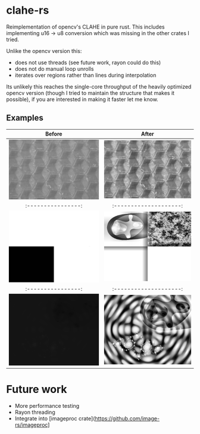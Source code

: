 # clahe-rs

Reimplementation of opencv's CLAHE in pure rust.
This includes implementing u16 -> u8 conversion which was
missing in the other crates I tried.

Unlike the opencv version this:

- does not use threads (see future work, rayon could do this)
- does not do manual loop unrolls
- iterates over regions rather than lines during interpolation

Its unlikely this reaches the single-core throughput of the heavily optimized
opencv version (though I tried to maintain the structure that makes it
possible), if you are interested in making it faster let me know.

## Examples

|       Before        |          After          |
| :-----------------: | :---------------------: |
| ![](honeycomb.png)  | ![](honeycomb_out.png)  |
| :----------------:  | :--------------------:  |
| ![](high_depth.png) | ![](high_depth_out.png) |
| :----------------:  | :--------------------:  |
|  ![](fractal.png)   |  ![](fractal_out.png)   |

# Future work

- More performance testing
- Rayon threading
- Integrate into [imageproc crate](https://github.com/image-rs/imageproc]

